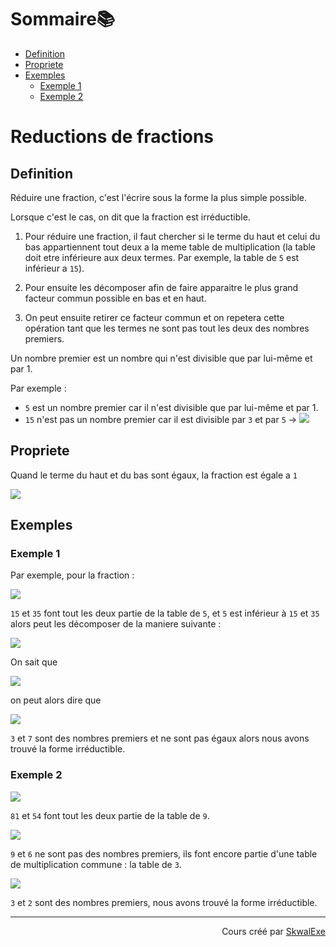 <!--
{% raw %}
-->
# Sommaire📚
- [Definition](#definition)
- [Propriete](#propriete)
- [Exemples](#exemples)
  - [Exemple 1](#exemple-1)
  - [Exemple 2](#exemple-2)

# Reductions de fractions

## Definition 

Réduire une fraction, c'est l'écrire sous la forme la plus simple possible.

Lorsque c'est le cas, on dit que la fraction est irréductible.

1. Pour réduire une fraction, il faut chercher si le terme du haut et celui du bas appartiennent tout deux a la meme table de multiplication (la table doit etre inférieure aux deux termes. Par exemple, la table de `5` est inférieur a `15`).

1. Pour ensuite les décomposer afin de faire apparaitre le plus grand facteur commun possible en bas et en haut. 

1. On peut ensuite retirer ce facteur commun et on repetera cette opération tant que les termes ne sont pas tout les deux des nombres premiers.

Un nombre premier est un nombre qui n'est divisible que par lui-même et par 1.

Par exemple :
- `5` est un nombre premier car il n'est divisible que par lui-même et par 1.
- `15` n'est pas un nombre premier car il est divisible par `3` et par `5` ->  <!-- $15\div3=5\ \ et\ \ 15\div5=3$ --> <img style="" src="https://latex.codecogs.com/svg.image?\small{\color{White}15%5Cdiv3%3D5%5C%20%5C%20et%5C%20%5C%2015%5Cdiv5%3D3">
  
## Propriete
Quand le terme du haut et du bas sont égaux, la fraction est égale a `1`

<!-- $$
\frac{45}{45}=1
$$ --> 

<img style="" src="https://latex.codecogs.com/svg.image?{\color{White}%5Cfrac%7B45%7D%7B45%7D%3D1">

## Exemples

### Exemple 1

Par exemple, pour la fraction : 

<!-- $$
\frac{15}{35}
$$ --> 

<img style="" src="https://latex.codecogs.com/svg.image?{\color{White}%5Cfrac%7B15%7D%7B35%7D">

`15` et `35` font tout les deux partie de la table de `5`, et `5` est inférieur à `15` et `35` alors peut les décomposer de la maniere suivante :

<!-- $$
\frac{3{\color{green}\ \times\ 5}}{7{\color{green}\ \times\ 5}}
$$ --> 

<img style="" src="https://latex.codecogs.com/svg.image?{\color{White}%5Cfrac%7B3%7B%5Ccolor%7Bgreen%7D%5C%20%5Ctimes%5C%205%7D%7D%7B7%7B%5Ccolor%7Bgreen%7D%5C%20%5Ctimes%5C%205%7D%7D">

On sait que 

<!-- $$
\frac{a{\color{green}\ \times\ c}}{b{\color{green}\ \times\ c}} =  \frac{a}{b}
$$ --> 

<img style="" src="https://latex.codecogs.com/svg.image?{\color{White}%5Cfrac%7Ba%7B%5Ccolor%7Bgreen%7D%5C%20%5Ctimes%5C%20c%7D%7D%7Bb%7B%5Ccolor%7Bgreen%7D%5C%20%5Ctimes%5C%20c%7D%7D%20%3D%20%20%5Cfrac%7Ba%7D%7Bb%7D">

on peut alors dire que 

<!-- $$
\frac{3{\color{green}\ \times}\ \cancel{{\color{green}5}}}{7{\color{green}\ \times}\ \cancel{\color{green}{5}}} = \frac{3}{7}
$$ --> 

<img style="" src="https://latex.codecogs.com/svg.image?{\color{White}%5Cfrac%7B3%7B%5Ccolor%7Bgreen%7D%5C%20%5Ctimes%7D%5C%20%5Ccancel%7B%7B%5Ccolor%7Bgreen%7D5%7D%7D%7D%7B7%7B%5Ccolor%7Bgreen%7D%5C%20%5Ctimes%7D%5C%20%5Ccancel%7B%5Ccolor%7Bgreen%7D%7B5%7D%7D%7D%20%3D%20%5Cfrac%7B3%7D%7B7%7D">


`3` et `7` sont des nombres premiers et ne sont pas égaux alors nous avons trouvé la forme irréductible.


### Exemple 2 

<!-- $$
\frac{81}{54}
$$ --> 

<img style="" src="https://latex.codecogs.com/svg.image?{\color{White}%5Cfrac%7B81%7D%7B54%7D">

`81` et `54` font tout les deux partie de la table de `9`.

<!-- $$
\frac{9{\color{green}\ \times\ }\cancel{{\color{green}9}}}{6{\color{green}\ \times\ }\cancel{{\color{green}9}}} = \frac{9}{6}
$$ --> 

<img style="" src="https://latex.codecogs.com/svg.image?{\color{White}%5Cfrac%7B9%7B%5Ccolor%7Bgreen%7D%5C%20%5Ctimes%5C%20%7D%5Ccancel%7B%7B%5Ccolor%7Bgreen%7D9%7D%7D%7D%7B6%7B%5Ccolor%7Bgreen%7D%5C%20%5Ctimes%5C%20%7D%5Ccancel%7B%7B%5Ccolor%7Bgreen%7D9%7D%7D%7D%20%3D%20%5Cfrac%7B9%7D%7B6%7D">

`9` et `6` ne sont pas des nombres premiers, ils font encore partie d'une table de multiplication commune : la table de `3`.

<!-- $$
\frac{9}{6} = 
\frac{
3{\color{green}\ \times\ }\cancel{{\color{green}3}}
}{
2{\color{green}\ \times\ }\cancel{{\color{green}3}}
}
$$ --> 

<img style="" src="https://latex.codecogs.com/svg.image?{\color{White}%5Cfrac%7B9%7D%7B6%7D%20%3D%20%0A%5Cfrac%7B%0A3%7B%5Ccolor%7Bgreen%7D%5C%20%5Ctimes%5C%20%7D%5Ccancel%7B%7B%5Ccolor%7Bgreen%7D3%7D%7D%0A%7D%7B%0A2%7B%5Ccolor%7Bgreen%7D%5C%20%5Ctimes%5C%20%7D%5Ccancel%7B%7B%5Ccolor%7Bgreen%7D3%7D%7D%0A%7D">

`3` et `2` sont des nombres premiers, nous avons trouvé la forme irréductible.

<!--
---

<p align="right"><a href="../reduction-de-fractions">Section suivante ⏭️</a></p>
-->

---


<p align="right">Cours créé par <a href="https://github.com/SkwalExe/" target="_blank">SkwalExe</a></p>

<!--
{% endraw %}
-->